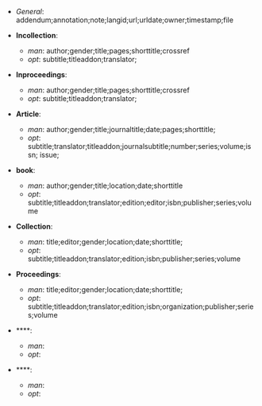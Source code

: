 
* *General*: addendum;annotation;note;langid;url;urldate;owner;timestamp;file

* **Incollection**:
  - *man*: author;gender;title;pages;shorttitle;crossref
  - *opt*: subtitle;titleaddon;translator;
* **Inproceedings**:
  - *man*: author;gender;title;pages;shorttitle;crossref
  - *opt*: subtitle;titleaddon;translator;
* **Article**:
  - *man*: author;gender;title;journaltitle;date;pages;shorttitle;
  - *opt*: subtitle;translator;titleaddon;journalsubtitle;number;series;volume;issn; issue;
* **book**:
  - *man*: author;gender;title;location;date;shorttitle
  - *opt*: subtitle;titleaddon;translator;edition;editor;isbn;publisher;series;volume
* **Collection**:
  - *man*: title;editor;gender;location;date;shorttitle;
  - *opt*: subtitle;titleaddon;translator;edition;isbn;publisher;series;volume
* **Proceedings**:
  - *man*: title;editor;gender;location;date;shorttitle;
  - *opt*: subtitle;titleaddon;translator;edition;isbn;organization;publisher;series;volume
* ****:
  - *man*:
  - *opt*:
* ****:
  - *man*:
  - *opt*:
